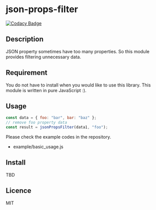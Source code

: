 # json-props-filter
[![Codacy Badge](https://api.codacy.com/project/badge/Grade/35bc7e2989224fef9ca7661c1d0f86a2)](https://app.codacy.com/manual/otokunaga2/json-props-filter?utm_source=github.com&utm_medium=referral&utm_content=otokunaga2/json-props-filter&utm_campaign=Badge_Grade_Dashboard)

## Description
JSON property sometimes have too many properties.
So this module provides filtering unnecessary data.

## Requirement

You do not have to install when you would like to use this library.
This module is written in pure JavaScript :).

## Usage
```javascript
const data = { foo: "bar", bar: "baz" };
// remove foo property data
const result = jsonPropsFilter(data1, "foo");
```

Please check the example codes in the repository.
- example/basic_usage.js

## Install
TBD

## Licence
MIT
